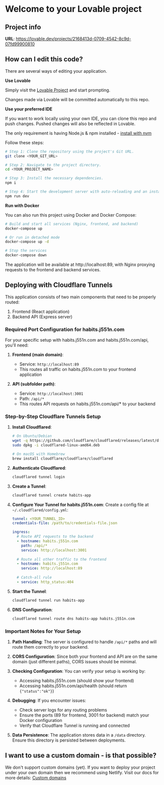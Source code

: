 

# Welcome to your Lovable project

## Project info

**URL**: https://lovable.dev/projects/2168413d-0709-4542-8c9d-07fd99900810

## How can I edit this code?

There are several ways of editing your application.

**Use Lovable**

Simply visit the [Lovable Project](https://lovable.dev/projects/2168413d-0709-4542-8c9d-07fd99900810) and start prompting.

Changes made via Lovable will be committed automatically to this repo.

**Use your preferred IDE**

If you want to work locally using your own IDE, you can clone this repo and push changes. Pushed changes will also be reflected in Lovable.

The only requirement is having Node.js & npm installed - [install with nvm](https://github.com/nvm-sh/nvm#installing-and-updating)

Follow these steps:

```sh
# Step 1: Clone the repository using the project's Git URL.
git clone <YOUR_GIT_URL>

# Step 2: Navigate to the project directory.
cd <YOUR_PROJECT_NAME>

# Step 3: Install the necessary dependencies.
npm i

# Step 4: Start the development server with auto-reloading and an instant preview.
npm run dev
```

**Run with Docker**

You can also run this project using Docker and Docker Compose:

```sh
# Build and start all services (Nginx, frontend, and backend)
docker-compose up

# Or run in detached mode
docker-compose up -d

# Stop the services
docker-compose down
```

The application will be available at http://localhost:89, with Nginx proxying requests to the frontend and backend services.

## Deploying with Cloudflare Tunnels

This application consists of two main components that need to be properly routed:
1. Frontend (React application)
2. Backend API (Express server)

### Required Port Configuration for habits.j551n.com

For your specific setup with habits.j551n.com and habits.j551n.com/api, you'll need:

1. **Frontend (main domain)**:
   - Service: `http://localhost:89`
   - This routes all traffic on habits.j551n.com to your frontend application

2. **API (subfolder path)**:
   - Service: `http://localhost:3001`
   - Path: `/api/*`
   - This routes API requests on habits.j551n.com/api/* to your backend

### Step-by-Step Cloudflare Tunnels Setup

1. **Install Cloudflared**:
   ```bash
   # On Ubuntu/Debian
   wget -q https://github.com/cloudflare/cloudflared/releases/latest/download/cloudflared-linux-amd64.deb
   sudo dpkg -i cloudflared-linux-amd64.deb
   
   # On macOS with Homebrew
   brew install cloudflare/cloudflare/cloudflared
   ```

2. **Authenticate Cloudflared**:
   ```bash
   cloudflared tunnel login
   ```

3. **Create a Tunnel**:
   ```bash
   cloudflared tunnel create habits-app
   ```

4. **Configure Your Tunnel for habits.j551n.com**:
   Create a config file at `~/.cloudflared/config.yml`:
   ```yaml
   tunnel: <YOUR_TUNNEL_ID>
   credentials-file: /path/to/credentials-file.json
   
   ingress:
     # Route API requests to the backend
     - hostname: habits.j551n.com
       path: /api/*
       service: http://localhost:3001
     
     # Route all other traffic to the frontend
     - hostname: habits.j551n.com
       service: http://localhost:89
     
     # Catch-all rule
     - service: http_status:404
   ```

5. **Start the Tunnel**:
   ```bash
   cloudflared tunnel run habits-app
   ```

6. **DNS Configuration**:
   ```bash
   cloudflared tunnel route dns habits-app habits.j551n.com
   ```

### Important Notes for Your Setup

1. **Path Handling**: The server is configured to handle `/api/*` paths and will route them correctly to your backend.

2. **CORS Configuration**: Since both your frontend and API are on the same domain (just different paths), CORS issues should be minimal.

3. **Checking Configuration**: You can verify your setup is working by:
   - Accessing habits.j551n.com (should show your frontend)
   - Accessing habits.j551n.com/api/health (should return `{"status":"ok"}`)

4. **Debugging**: If you encounter issues:
   - Check server logs for any routing problems
   - Ensure the ports (89 for frontend, 3001 for backend) match your Docker configuration
   - Verify that Cloudflare Tunnel is running and connected

5. **Data Persistence**: The application stores data in a `/data` directory. Ensure this directory is persisted between deployments.

## I want to use a custom domain - is that possible?

We don't support custom domains (yet). If you want to deploy your project under your own domain then we recommend using Netlify. Visit our docs for more details: [Custom domains](https://docs.lovable.dev/tips-tricks/custom-domain/)

